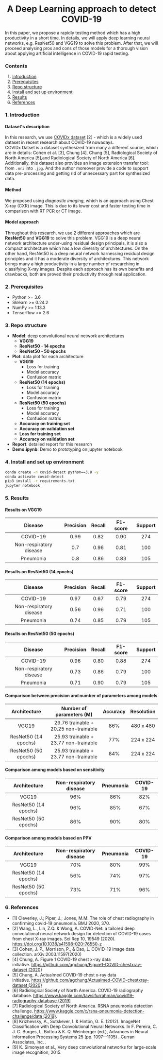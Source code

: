 <div align="center">
	
# A Deep Learning approach to detect COVID-19  
</div>

In this paper, we propose a rapidly testing method which has a high productivity in a short time. In details, we will apply deep learning neural networks, e.g. ResNet50 and VGG19 to solve this problem. After that, we will proceed analysing pros and cons  of  those  models  for  a  thorough  vision  about  applying  artificial  intelligence  in  COVID-19  rapid  testing.

### Contents
1. [Introduction](#1-introduction)
2. [Prerequisites ](#2-prerequisites)
3. [Repo structure](#3-repo-structure)
4. [Install and set up environment](#4-install)
6. [Results](#5-results) 
6. [References](#6-references)
### 1. Introduction
#### Dataset's description
In this research, we use [COVIDx dataset](https://github.com/lindawangg/COVID-Net) [2] - which is a widely used dataset in recent research about COVID-19 nowadays.   
COVIDx Datset is a dataset synthesized from many a different source, which are in details: Cohen et al. [3], Chung [4], Chung [5], Radiological Society of North America [5],and Radiological Society of North America [6]. Additionally, this dataset also provides an image extension transfer tool: from `.mri` into `.jpg`. And the author moreover provide a code to support data pre-processing and getting rid of unnecessary part for synthesized data.
#### Method
We proposed using *diagnostic imaging*, which is an approach using Chest X-ray (CXR) image. This is due to its lower cost and faster testing time in comparison with RT PCR or CT Image.

#### Model approach
Throughout this research, we use 2 different approaches which are **ResNet50** and **VGG19** to solve this problem. VGG19 is a deep neural network architecture under-using residual design principals, it is also a compact architecture which has a low diversity of architectures. On the other hand, ResNet50 is a deep neural network harnessing residual design principles and it has a moderate diversity of architectures. This network brings many a high productivity in a large number of researching in classifying X-ray images. Despite each approach has its own benefits and drawbacks, both are proved their productivity through real application.

### 2. Prerequisites 
- Python >=  3.6
- Sklearn >= 0.24.2
- NumPy >= 1.13.3
- Tensorflow >= 2.6

### 3. Repo structure
- **Model**: deep convolutional neural network architectures
    - **VGG19**
    - **ResNet50 - 14 epochs**
    - **ResNet50 - 50 epochs**
- **Plot**: data plot for each architecture
    - **VGG19**
        - Loss for training
        - Model accuracy
        - Confusion matrix
    - **ResNet50 (14 epochs)**
        - Loss for training
        - Model accuracy
        - Confusion matrix
    - **ResNet50 (50 epochs)**
        - Loss for training
        - Model accuracy
        - Confusion matrix
    - **Accuracy on training set**
    - **Accuracy on validation set**
    - **Loss for training set**
    - **Accuracy on validation set**
- **Report**: detailed report for this research
- **Demo.ipynb**: Demo to prototyping on jupyter notebook

### 4. Install and set up environment
```bash
conda create -n covid-detect python==3.8 -y
conda activate covid-detect 
pip3 install -r requirements.txt
jupyter notebook
```
### 5. Results
#### Results on VGG19
| Disease | Precision | Recall | F1-score | Support |
|:--:|:--:|:--:|:--:|:--:|
| COVID-19 | 0.99 | 0.82 | 0.90 | 274  |
| Non-respiratory disease | 0.7 | 0.96 | 0.81 | 100 |
| Pneumonia | 0.8 | 0.86 | 0.83 | 105 |

#### Results on ResNet50 (14 epochs)
| Disease | Precision | Recall | F1-score | Support |
|:--:|:--:|:--:|:--:|:--:|
| COVID-19 | 0.97 | 0.67 | 0.79 | 274 |
| Non-respiratory disease | 0.56 | 0.96 | 0.71 | 100 |
| Pneumonia | 0.74 | 0.85 | 0.79 | 105 |

#### Results on ResNet50 (50 epochs)
| Disease | Precision | Recall | F1-score | Support |
|:--:|:--:|:--:|:--:|:--:|
| COVID-19 |0.96 | 0.80 | 0.88 | 274 |
| Non-respiratory disease | 0.73 | 0.86 | 0.79 | 100|
| Pneumonia | 0.71 | 0.90 | 0.79 | 105 |

#### Comparison between precision and number of parameters among models
| Architecture | Number of parameters (M) | Accuracy | Resolution |
|:---:|:---:|:--:|:--:|
| VGG19 | 29.76 trainable + 20.25 non-trainable | 86% | 480 x 480 |
| ResNet50 (14 epochs) | 25.93 trainable + 23.77 non-trainable | 77% |224 x 224 |
| ResNet50 (50 epochs) | 25.93 trainable + 23.77 non-trainable | 84% | 224 x 224 |

#### Comparison among models based on sensitivity
| Architecture | Non-respiratory disease | Pneumonia | COVID-19 |
|:---:|:---:|:--:|:--:|
| VGG19 | 96\% | 86\% | 82\% |
| ResNet50 (14 epochs) |  96\% | 85\% | 67\% |
| ResNet50 (50 epochs) | 86\% | 90\% | 80\% |

#### Comparison among models based on PPV
| Architecture | Non-respiratory disease | Pneumonia | COVID-19 |
|:---:|:---:|:--:|:--:|
| VGG19 |70\% | 80\%| 99\% |
| ResNet50 (14 epochs) |  56\% | 74\% | 97\% |
| ResNet50 (50 epochs) | 73\% | 71\% | 96\% |

### 6. References 
- [1] Cleverley, J.; Piper, J.; Jones, M.M. The role of chest radiography in confirming covid-19 pneumonia. BMJ 2020, 370. 
- [2] Wang, L., Lin, Z.Q. & Wong, A. COVID-Net: a tailored deep convolutional neural network design for detection of COVID-19 cases from chest X-ray images. Sci Rep 10, 19549 (2020). https://doi.org/10.1038/s41598-020-76550-z
- [3] Cohen, J. P., Morrison, P., & Dao, L. COVID-19 image data collection. arXiv:2003.11597(2020)
- [4] Chung, A. Figure 1 COVID-19 chest x-ray data initiative. https://github.com/agchung/Figure1-COVID-chestxray-dataset (2020)
- [5] Chung, A. Actualmed COVID-19 chest x-ray data initiative. https://github.com/agchung/Actualmed-COVID-chestxray-dataset (2020)
- [6] Radiological Society of North America. COVID-19 radiography database. https://www.kaggle.com/tawsifurrahman/covid19-radiography-database (2019)
- [7] Radiological Society of North America. RSNA pneumonia detection challenge. https://www.kaggle.com/c/rsna-pneumonia-detection-challenge/data (2019).
- [8] Krizhevsky, A., Sutskever, I. & Hinton, G. E. (2012). ImageNet Classification with Deep Convolutional Neural Networks. In F. Pereira, C. J. C. Burges, L. Bottou & K. Q. Weinberger (ed.), Advances in Neural Information Processing Systems 25 (pp. 1097--1105) . Curran Associates, Inc. . 
- [9] K. Simonyan et al., Very deep convolutional networks for large-scale image recognition, 2015.
